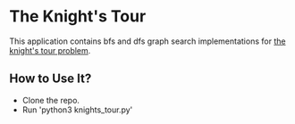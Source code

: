 # The Knight's Tour
This application contains bfs and dfs graph search implementations for [the knight's tour problem](https://en.wikipedia.org/wiki/Knight%27s_tour).
## How to Use It?
* Clone the repo.
* Run 'python3 knights_tour.py'